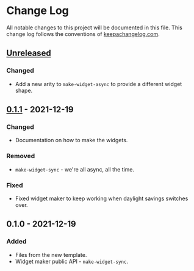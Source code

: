# Change Log
All notable changes to this project will be documented in this file. This change log follows the conventions of [keepachangelog.com](http://keepachangelog.com/).

## [Unreleased]
### Changed
- Add a new arity to `make-widget-async` to provide a different widget shape.

## [0.1.1] - 2021-12-19
### Changed
- Documentation on how to make the widgets.

### Removed
- `make-widget-sync` - we're all async, all the time.

### Fixed
- Fixed widget maker to keep working when daylight savings switches over.

## 0.1.0 - 2021-12-19
### Added
- Files from the new template.
- Widget maker public API - `make-widget-sync`.

[Unreleased]: https://github.com/your-name/fiks-s8-k3-penkavy/compare/0.1.1...HEAD
[0.1.1]: https://github.com/your-name/fiks-s8-k3-penkavy/compare/0.1.0...0.1.1
